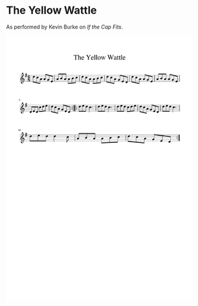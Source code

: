# The Yellow Wattle

As performed by Kevin Burke on _If the Cap Fits_.

![The Yellow Wattle](The_Yellow_Wattle-1.png)